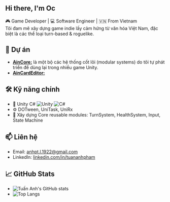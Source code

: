 
## **Hi there, I'm Oc**

🎮 Game Developer | 💻 Software Engineer | 🇻🇳 From Vietnam  
Tôi đam mê xây dựng game indie lấy cảm hứng từ văn hóa Việt Nam, đặc biệt là các thể loại turn-based & roguelike.

## 🚀 Dự án
- [**AinCore:**](https://github.com/ocainsakai/Ain) là một bộ các hệ thống cốt lõi (modular systems) do tôi tự phát triển để dùng lại trong nhiều game Unity.
- [**AinCardEditor:**](https://github.com/ocainsakai/custom_card_editor) 
  
## 🛠️ Kỹ năng chính
- 🧩 Unity C# ![Unity](https://img.shields.io/badge/Unity-blue?logo=unity) ![C#](https://img.shields.io/badge/C%23-8.0-blueviolet?logo=csharp)
- ⚙️ DOTween, UniTask, UniRx
- 🧪 Xây dựng Core reusable modules: TurnSystem, HealthSystem, Input, State Machine

## 📫 Liên hệ

- Email: anhpt.l.1922@gmail.com  
- LinkedIn: [linkedin.com/in/tuananhpham](https://www.linkedin.com/in/anh-ph%E1%BA%A1m-395113211/)
  
## 📈 GitHub Stats

+ ![Tuấn Anh's GitHub stats](https://github-readme-stats.vercel.app/api?username=ocainsakai&show_icons=true&theme=tokyonight)
+ ![Top Langs](https://github-readme-stats.vercel.app/api/top-langs/?username=ocainsakai&layout=compact&theme=tokyonight)

<!--
**ocainsakai/ocainsakai** is a ✨ _special_ ✨ repository because its `README.md` (this file) appears on your GitHub profile.

Here are some ideas to get you started:

- 🔭 I’m currently working on ...
- 🌱 I’m currently learning ...
- 👯 I’m looking to collaborate on ...
- 🤔 I’m looking for help with ...
- 💬 Ask me about ...
- 📫 How to reach me: ...
- 😄 Pronouns: ...
- ⚡ Fun fact: ...
-->
